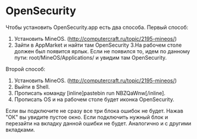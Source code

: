# OpenSecurity
Чтобы установить OpenSecurity.app  есть два способа.
Первый способ:
1. Установить MineOS. (http://computercraft.ru/topic/2195-mineos/)
2. Зайти в AppMarket и найти там OpenSecurity
3.На рабочем столе должен был появится ярлык. Если не появился то,
идем по данному пути: root/MineOS/Applications/ и увидим там OpenSecurity.

Второй способ:
1. Установить MineOS. (http://computercraft.ru/topic/2195-mineos/)
2. Выйти в Shell.
3. Прописать команду [inline]pastebin run NBZQaWnw[/inline].
4. Прописать OS и на рабочем столе будет иконка OpenSecurity.

Если вы подключите не сразу все три блока ошибок не будет.
Нажав "ОК" вы увидите пустое окно. Если подключить нужный блок и перезайти на вкладку данной ошибки не будет.
Аналогично и с другими вкладками.

